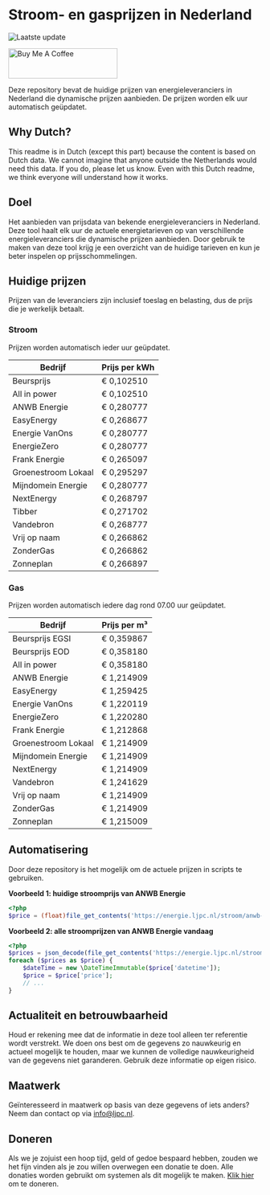 # Stroom- en gasprijzen in Nederland

![Laatste update](https://img.shields.io/badge/laatste%20update-2025--05--29%2004%3A00%20CET-brightgreen)

<a href="https://www.buymeacoffee.com/Lars-" target="_blank"><img src="https://cdn.buymeacoffee.com/buttons/v2/default-orange.png" alt="Buy Me A Coffee" height="60" style="height: 60px !important;width: 217px !important;" ></a>

Deze repository bevat de huidige prijzen van energieleveranciers in Nederland die dynamische prijzen aanbieden. De prijzen worden elk uur automatisch geüpdatet.

## Why Dutch?

This readme is in Dutch (except this part) because the content is based on Dutch data. We cannot imagine that anyone outside the Netherlands would need this data. If you do, please let us know. Even with this Dutch readme, we think
everyone will understand how it works.

## Doel

Het aanbieden van prijsdata van bekende energieleveranciers in Nederland. Deze tool haalt elk uur de actuele energietarieven op van verschillende energieleveranciers die dynamische prijzen aanbieden. Door gebruik te maken van deze tool
krijg je een overzicht van de huidige tarieven en kun je beter inspelen op prijsschommelingen.

## Huidige prijzen

Prijzen van de leveranciers zijn inclusief toeslag en belasting, dus de prijs die je werkelijk betaalt.

### Stroom

Prijzen worden automatisch ieder uur geüpdatet.

 Bedrijf | Prijs per kWh 
---------|---------------
Beursprijs | € 0,102510
All in power | € 0,102510
ANWB Energie | € 0,280777
EasyEnergy | € 0,268677
Energie VanOns | € 0,280777
EnergieZero | € 0,280777
Frank Energie | € 0,265097
Groenestroom Lokaal | € 0,295297
Mijndomein Energie | € 0,280777
NextEnergy | € 0,268797
Tibber | € 0,271702
Vandebron | € 0,268777
Vrij op naam | € 0,266862
ZonderGas | € 0,266862
Zonneplan | € 0,266897


### Gas

Prijzen worden automatisch iedere dag rond 07.00 uur geüpdatet.

 Bedrijf | Prijs per m³ 
---------|--------------
Beursprijs EGSI | € 0,359867
Beursprijs EOD | € 0,358180
All in power | € 0,358180
ANWB Energie | € 1,214909
EasyEnergy | € 1,259425
Energie VanOns | € 1,220119
EnergieZero | € 1,220280
Frank Energie | € 1,212868
Groenestroom Lokaal | € 1,214909
Mijndomein Energie | € 1,214909
NextEnergy | € 1,214909
Vandebron | € 1,241629
Vrij op naam | € 1,214909
ZonderGas | € 1,214909
Zonneplan | € 1,215009


## Automatisering

Door deze repository is het mogelijk om de actuele prijzen in scripts te gebruiken.

**Voorbeeld 1: huidige stroomprijs van ANWB Energie**

```php
<?php
$price = (float)file_get_contents('https://energie.ljpc.nl/stroom/anwb-energie-nu.txt');

```

**Voorbeeld 2: alle stroomprijzen van ANWB Energie vandaag**

```php
<?php
$prices = json_decode(file_get_contents('https://energie.ljpc.nl/stroom/all-in-power-vandaag.json'),true);
foreach ($prices as $price) {
    $dateTime = new \DateTimeImmutable($price['datetime']);
    $price = $price['price'];
    // ...
}
```

## Actualiteit en betrouwbaarheid

Houd er rekening mee dat de informatie in deze tool alleen ter referentie wordt verstrekt. We doen ons best om de gegevens zo nauwkeurig en actueel mogelijk te houden, maar we kunnen de volledige nauwkeurigheid van de gegevens niet
garanderen. Gebruik deze informatie op eigen risico.

## Maatwerk

Geïnteresseerd in maatwerk op basis van deze gegevens of iets anders? Neem dan contact op
via [info@ljpc.nl](mailto:info@ljpc.nl?subject=Energie%20prijzen).

## Doneren

Als we je zojuist een hoop tijd, geld of gedoe bespaard hebben, zouden we het fijn vinden als je zou willen overwegen een
donatie te doen. Alle donaties worden gebruikt om systemen als dit mogelijk te
maken. [Klik hier](https://www.buymeacoffee.com/Lars-) om te doneren.
